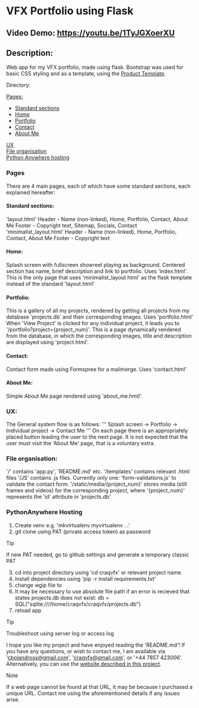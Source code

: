 # VFX Portfolio using Flask
## Video Demo:  https://youtu.be/1TyJGXoerXU
## Description:
Web app for my VFX portfolio, made using flask.
Bootstrap was used for basic CSS styling and as a template, using the [Product Template](https://getbootstrap.com/docs/4.0/examples/product/).

Directory:<br>

[Pages:](#pages)
- [Standard sections](#standard-sections:)<br>
- [Home](#home:)<br>
- [Portfolio](#portfolio:)<br>
- [Contact](#contact:)<br>
- [About Me](#about-me:)<br>

[UX](#UX:)<br>
[File organisation](#file-organisation:)<br>
[Python Anywhere hosting](#pythonanywhere-hosting:)<br>


### Pages
There are 4 main pages, each of which have some standard sections, each explained hereafter:

#### Standard sections:
'layout.html'
Header -
Name (non-linked), Home, Portfolio, Contact, About Me
Footer -
Copyright text, Sitemap, Socials, Contact
'minimalist_layout.html'
Header -
Name (non-linked), Home, Portfolio, Contact, About Me
Footer -
Copyright text

#### Home:
Splash screen with fullscreen showreel playing as background. Centered section has name, brief description and link to portfolio. Uses 'index.html'. This is the only page that uses 'minimalist_layout.html' as the flask template instead of the standard 'layout.html'

#### Portfolio:
This is a gallery of all my projects, rendered by getting all projects from my database 'projects.db' and their corresponding images. Uses 'portfolio.html'
When 'View Project' is clicked for any individual project, it leads you to '/portfolio?project={project_num}'. This is a page dynamically rendered from the database, in which the corresponding images, title and description are displayed using 'project.html'.

#### Contact:
Contact form made using Formspree for a mailmerge. Uses 'contact.html'

#### About Me:
Simple About Me page rendered using 'about_me.hmtl'.

### UX:
The General system flow is as follows:
'''
Splash screen -> Portfolio -> Individual project -> Contact Me
'''
On each page there is an appropriately placed button leading the user to the next page.
It is not expected that the user must visit the 'About Me' page, that is a voluntary extra.

### File organisation:
'/' contains 'app.py', 'README.md' etc.
'/templates' contains relevant .html files
'/JS' contains .js files. Currently only one: 'form-validations.js' to validate the contact form.
'/static/media/{project_num}' stores media (still frames and videos) for the corresponding project, where '{project_num}' represents the 'id' attribute in 'projects.db'


### PythonAnywhere Hosting
1. Create venv e.g. 'mkvirtualenv myvirtualenv ...'
2. git clone using PAT (private access token) as password
> [!TIP]
> If new PAT needed, go to github settings and generate a temporary classic PAT
3. cd into project directory using 'cd craqvfx' or relevant project name.
4. Install dependencies using 'pip -r install requirements.txt'
5. change wgip file to
6. It may be necessary to use absolute file path if an error is recieved that states projects.db does not exist:
db = SQL("sqlite:////home/craqvfx/craqvfx/projects.db")
7. reload app
> [!TIP]
> Troubleshoot using server log or access log


I hope you like my project and have enjoyed reading the 'README.md'! If you have any questions, or wish to contact me, I am available via 'cbolandross@gmail.com', 'craqvfx@gmail.com', or '+44 7857 423006'.
Alternatively, you can use the [website described in this project](https://craqvfx.pythonanywhere.com/).
> [!NOTE]
> If a web page cannot be found at that URL, it may be because I purchased a unique URL. Contact me using the aforementioned details if any issues arise.
